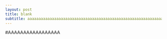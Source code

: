 ```yaml
---
layout: post
title: blank
subtitle: aaaaaaaaaaaaaaaaaaaaaaaaaaaaaaaaaaaaaaaaaaaaaaaaaaaaaaaaaaaaaa
---
```


#AAAAAAAAAAAAAAAAA
